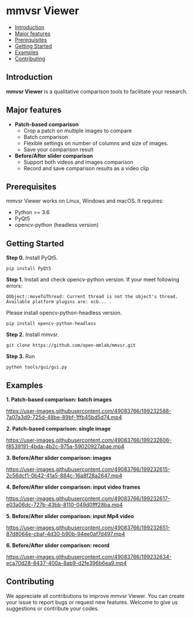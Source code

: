 # mmvsr Viewer

- [Introduction](#introduction)
- [Major features](#major-features)
- [Prerequisites](#prerequisites)
- [Getting Started](#getting-started)
- [Examples](#examples)
- [Contributing](#contributing)

## Introduction

**mmvsr Viewer** is a qualitative comparison tools to facilitate your research.

## Major features

- **Patch-based comparison**
  - Crop a patch on multiple images to compare
  - Batch comparison
  - Flexible settings on number of columns and size of images.
  - Save your comparison result
- **Before/After slider comparison**
  - Support both videos and images comparison
  - Record and save comparison results as a video clip

## Prerequisites

mmvsr Viewer works on Linux, Windows and macOS. It requires:

- Python >= 3.6
- PyQt5
- opencv-python (headless version)

## Getting Started

**Step 0.**
Install PyQt5.

```shell
pip install PyQt5
```

**Step 1.**
Install and check opencv-python version.
If your meet following errors:

```
QObject::moveToThread: Current thread is not the object's thread.
Available platform plugins are: xcb... .
```

Please install opencv-python-headless version.

```shell
pip install opencv-python-headless
```

**Step 2.**
Install mmvsr.

```shell
git clone https://github.com/open-mmlab/mmvsr.git
```

**Step 3.**
Run

```shell
python tools/gui/gui.py
```

## Examples

**1. Patch-based comparison: batch images**

https://user-images.githubusercontent.com/49083766/199232588-7a07a3d9-725d-48be-89bf-1ffb45bd5d74.mp4

**2. Patch-based comparison: single image**

https://user-images.githubusercontent.com/49083766/199232606-f8539191-4bda-4b2c-975a-59020927abae.mp4

**3. Before/After slider comparison: images**

https://user-images.githubusercontent.com/49083766/199232615-2c56dcf1-0b42-41a5-884c-16a8f28a2647.mp4

**4. Before/After slider comparison: input video frames**

https://user-images.githubusercontent.com/49083766/199232617-e03a06dc-727b-43bb-8110-049d0fff28ba.mp4

**5. Before/After slider comparison: input Mp4 video**

https://user-images.githubusercontent.com/49083766/199232651-87d8064e-cbaf-4d30-b90b-94ee0af7d497.mp4

**6. Before/After slider comparison: record**

https://user-images.githubusercontent.com/49083766/199232634-eca70d28-8437-400a-8ab9-d2fe396b6ea9.mp4

## Contributing

We appreciate all contributions to improve mmvsr Viewer. You can create your issue to report bugs or request new features. Welcome to give us suggestions or contribute your codes.

